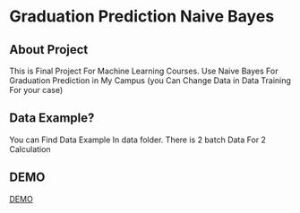 # Graduation Prediction Naive Bayes


## About Project

This is Final Project For Machine Learning Courses. Use Naive Bayes For Graduation Prediction in My Campus (you Can Change Data in Data Training For your case)

## Data Example?
You can Find Data Example In data folder. There is 2 batch Data For 2 Calculation

## DEMO
[DEMO](http://graduation-prediction.herokuapp.com)
